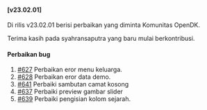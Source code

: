 #### [v23.02.01]

Di rilis v23.02.01 berisi perbaikan yang diminta Komunitas OpenDK.

Terima kasih pada syahransaputra yang baru mulai berkontribusi.

#### Perbaikan bug

1. [#627](https://github.com/OpenSID/OpenDK/pull/627) Perbaikan eror menu keluarga.
2. [#628](https://github.com/OpenSID/OpenDK/issues/628) Perbaikan eror data demo.
3. [#641](https://github.com/OpenSID/OpenDK/issues/641) Perbaiki sambutan camat kosong
4. [#637](https://github.com/OpenSID/OpenDK/issues/637) Perbaiki preview gambar slider
5. [#639](https://github.com/OpenSID/OpenDK/issues/639) Perbaiki pengisian kolom sejarah.
